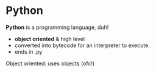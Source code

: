 # Python
**Python** is a programming language, duh!
- **object oriented** & high level 
- converted into bytecode for an interpreter to execute.
- ends in .py

Object oriented: uses objects (ofc!)
